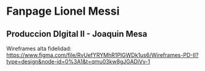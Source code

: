 # Fanpage Lionel Messi

## Produccion DIgital II - Joaquin Mesa

Wireframes alta fidelidad: 
https://www.figma.com/file/RvUefYRYMhR1PIGWDk1us6/Wireframes-PD-II?type=design&node-id=0%3A1&t=qmu03kw8gJGADiVv-1
